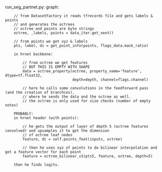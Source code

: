 
run_seg_partnet.py:
    graph:

        // from DatasetFactory it reads tfrecords file and gets labels & points
        // and generates the octrees  
        // octree and points are byte strings
        octree, _labels, points = data_iter.get_next()
        
        // from points we get xyz & labels
        pts, label, dc = get_point_info(points, flags_data.mask_ratio)
        
        in hrnet backbone:
        
            // from octree we get features 
            // BUT THIS IS EMPTY WITH SHAPE
            data = octree_property(octree, property_name='feature', dtype=tf.float32,
                                   depth=depth, channel=flags.channel)
            
            // here he calls some convolutions in the feedforward pass (and the creation of branchces), 
            // where he sends the data and the octree as well.
            // the octree is only used for size checks (number of empty notes)
            
        PROBABLY:
        in hrnet header (with points):
            
            // he gets the output of layer of depth 5 (octree features convolved) and upsamples it to get the dimension
            // of octree leaf nodes
            feature, dc = self.points_feat(inputs, octree) 
            
            // then he uses xyz of points to do bilinear interpolation and get a feature vector for each point
            feature = octree_bilinear_v3(pts5, feature, octree, depth=5)
            
        then he finds logits.
        

            
        